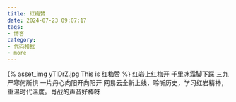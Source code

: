 ```yaml
---
title: 红梅赞
date: 2024-07-23 09:07:17
tags:
- 博客
category:
- 代码和我
- more
---
```

{% asset_img yTIDrZ.jpg This is 红梅赞 %}
红岩上红梅开  千里冰霜脚下踩
三九严寒何所惧 一片丹心向阳开向阳开
网易云全新上线，聆听历史，学习红岩精神，重温时代温度。肖战的声音好棒呀